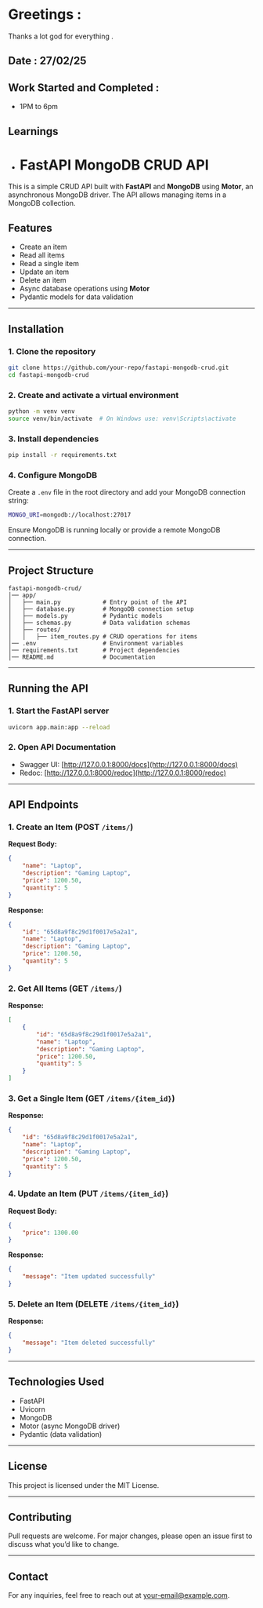 # Greetings :
 Thanks a lot god for everything . 

## Date : 27/02/25 

## Work Started and Completed : 
-  1PM to 6pm 

## Learnings 
 - # FastAPI MongoDB CRUD API

This is a simple CRUD API built with **FastAPI** and **MongoDB** using **Motor**, an asynchronous MongoDB driver. The API allows managing items in a MongoDB collection.

## Features
- Create an item
- Read all items
- Read a single item
- Update an item
- Delete an item
- Async database operations using **Motor**
- Pydantic models for data validation

---

## Installation

### 1. Clone the repository
```sh
git clone https://github.com/your-repo/fastapi-mongodb-crud.git
cd fastapi-mongodb-crud
```

### 2. Create and activate a virtual environment
```sh
python -m venv venv
source venv/bin/activate  # On Windows use: venv\Scripts\activate
```

### 3. Install dependencies
```sh
pip install -r requirements.txt
```

### 4. Configure MongoDB

Create a `.env` file in the root directory and add your MongoDB connection string:
```sh
MONGO_URI=mongodb://localhost:27017
```
Ensure MongoDB is running locally or provide a remote MongoDB connection.

---

## Project Structure
```
fastapi-mongodb-crud/
│── app/
│   ├── main.py            # Entry point of the API
│   ├── database.py        # MongoDB connection setup
│   ├── models.py          # Pydantic models
│   ├── schemas.py         # Data validation schemas
│   ├── routes/
│   │   ├── item_routes.py # CRUD operations for items
│── .env                   # Environment variables
│── requirements.txt       # Project dependencies
│── README.md              # Documentation
```

---

## Running the API

### 1. Start the FastAPI server
```sh
uvicorn app.main:app --reload
```

### 2. Open API Documentation
- Swagger UI: [http://127.0.0.1:8000/docs](http://127.0.0.1:8000/docs)
- Redoc: [http://127.0.0.1:8000/redoc](http://127.0.0.1:8000/redoc)

---

## API Endpoints

### 1. Create an Item (POST `/items/`)
**Request Body:**
```json
{
    "name": "Laptop",
    "description": "Gaming Laptop",
    "price": 1200.50,
    "quantity": 5
}
```
**Response:**
```json
{
    "id": "65d8a9f8c29d1f0017e5a2a1",
    "name": "Laptop",
    "description": "Gaming Laptop",
    "price": 1200.50,
    "quantity": 5
}
```

### 2. Get All Items (GET `/items/`)
**Response:**
```json
[
    {
        "id": "65d8a9f8c29d1f0017e5a2a1",
        "name": "Laptop",
        "description": "Gaming Laptop",
        "price": 1200.50,
        "quantity": 5
    }
]
```

### 3. Get a Single Item (GET `/items/{item_id}`)
**Response:**
```json
{
    "id": "65d8a9f8c29d1f0017e5a2a1",
    "name": "Laptop",
    "description": "Gaming Laptop",
    "price": 1200.50,
    "quantity": 5
}
```

### 4. Update an Item (PUT `/items/{item_id}`)
**Request Body:**
```json
{
    "price": 1300.00
}
```
**Response:**
```json
{
    "message": "Item updated successfully"
}
```

### 5. Delete an Item (DELETE `/items/{item_id}`)
**Response:**
```json
{
    "message": "Item deleted successfully"
}
```

---

## Technologies Used
- FastAPI
- Uvicorn
- MongoDB
- Motor (async MongoDB driver)
- Pydantic (data validation)

---

## License
This project is licensed under the MIT License.

---

## Contributing
Pull requests are welcome. For major changes, please open an issue first to discuss what you’d like to change.

---

## Contact
For any inquiries, feel free to reach out at [your-email@example.com](mailto:your-email@example.com).

